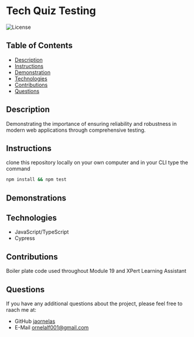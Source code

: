  # Tech Quiz Testing
![License](https://img.shields.io/badge/License-MIT-blue.svg)

## Table of Contents

- [Description](#description)
- [Instructions](#instructions)
- [Demonstration](#demonstration)
- [Technologies](#technologies)
- [Contributions](#contributions)
- [Questions](#questions)

## Description
 Demonstrating the importance of ensuring reliability and robustness in modern web applications through comprehensive testing.

## Instructions
clone this repository locally on your own computer and in your CLI type the command 

```bash
npm install && npm test
```


## Demonstrations


## Technologies
* JavaScript/TypeScript
* Cypress


## Contributions
Boiler plate code used throughout Module 19 and XPert Learning Assistant

## Questions 
If you have any additional questions about the project, please feel free to raach me at: 
- GitHub [jaornelas](https://github.com/jaornelas)
- E-Mail [ornelalf001@gmail.com](mailto:ornelalf001@gmail.com)
